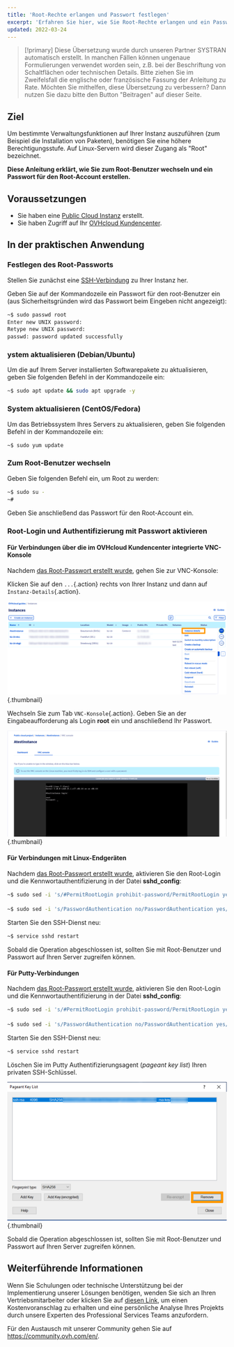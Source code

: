 ```yaml
---
title: 'Root-Rechte erlangen und Passwort festlegen'
excerpt: 'Erfahren Sie hier, wie Sie Root-Rechte erlangen und ein Passwort vergeben'
updated: 2022-03-24
---
```


> [!primary]
> Diese Übersetzung wurde durch unseren Partner SYSTRAN automatisch erstellt. In manchen Fällen können ungenaue Formulierungen verwendet worden sein, z.B. bei der Beschriftung von Schaltflächen oder technischen Details. Bitte ziehen Sie im Zweifelsfall die englische oder französische Fassung der Anleitung zu Rate. Möchten Sie mithelfen, diese Übersetzung zu verbessern? Dann nutzen Sie dazu bitte den Button "Beitragen" auf dieser Seite.
>

## Ziel

Um bestimmte Verwaltungsfunktionen auf Ihrer Instanz auszuführen (zum Beispiel die Installation von Paketen), benötigen Sie eine höhere Berechtigungsstufe. Auf Linux-Servern wird dieser Zugang als "Root" bezeichnet.

**Diese Anleitung erklärt, wie Sie zum Root-Benutzer wechseln und ein Passwort für den Root-Account erstellen.**

## Voraussetzungen

- Sie haben eine [Public Cloud Instanz](/pages/public_cloud/compute/public-cloud-first-steps#schritt-3-instanz-erstellen) erstellt.
- Sie haben Zugriff auf Ihr [OVHcloud Kundencenter](https://www.ovh.com/auth/?action=gotomanager&from=https://www.ovh.de/&ovhSubsidiary=de).

## In der praktischen Anwendung

### Festlegen des Root-Passworts <a name="settingtherootpassword"></a>

Stellen Sie zunächst eine [SSH-Verbindung](/pages/public_cloud/compute/public-cloud-first-steps#schritt-4-mit-ihrer-instanz-verbinden) zu Ihrer Instanz her.

Geben Sie auf der Kommandozeile ein Passwort für den root-Benutzer ein (aus Sicherheitsgründen wird das Passwort beim Eingeben nicht angezeigt):

```bash
~$ sudo passwd root
Enter new UNIX password:
Retype new UNIX password:
passwd: password updated successfully
```

### ystem aktualisieren (Debian/Ubuntu)

Um die auf Ihrem Server installierten Softwarepakete zu aktualisieren, geben Sie folgenden Befehl in der Kommandozeile ein:

```bash
~$ sudo apt update && sudo apt upgrade -y
```

### System aktualisieren (CentOS/Fedora)

Um das Betriebssystem Ihres Servers zu aktualisieren, geben Sie folgenden Befehl in der Kommandozeile ein:

```bash
~$ sudo yum update
```

### Zum Root-Benutzer wechseln

Geben Sie folgenden Befehl ein, um Root zu werden:

```bash
~$ sudo su -
~#
```

Geben Sie anschließend das Passwort für den Root-Account ein.

### Root-Login und Authentifizierung mit Passwort aktivieren

#### Für Verbindungen über die im OVHcloud Kundencenter integrierte VNC-Konsole

Nachdem [das Root-Passwort erstellt wurde](#settingtherootpassword), gehen Sie zur VNC-Konsole:

Klicken Sie auf den `...`{.action} rechts von Ihrer Instanz und dann auf `Instanz-Details`{.action}. 

![access instance](images/instancedetails.png){.thumbnail} 

Wechseln Sie zum Tab `VNC-Konsole`{.action}. Geben Sie an der Eingabeaufforderung als Login **root** ein und anschließend Ihr Passwort.

![vnc](images/vnc.png){.thumbnail} 

#### Für Verbindungen mit Linux-Endgeräten

Nachdem [das Root-Passwort erstellt wurde](#settingtherootpassword), aktivieren Sie den Root-Login und die Kennwortauthentifizierung in der Datei **sshd_config**:

```bash
~$ sudo sed -i 's/#PermitRootLogin prohibit-password/PermitRootLogin yes/g' /etc/ssh/sshd_config

~$ sudo sed -i 's/PasswordAuthentication no/PasswordAuthentication yes/g' /etc/ssh/sshd_config
```

Starten Sie den SSH-Dienst neu:

```bash
~$ service sshd restart
```

Sobald die Operation abgeschlossen ist, sollten Sie mit Root-Benutzer und Passwort auf Ihren Server zugreifen können.

#### Für Putty-Verbindungen

Nachdem [das Root-Passwort erstellt wurde](#settingtherootpassword), aktivieren Sie den Root-Login und die Kennwortauthentifizierung in der Datei **sshd_config**:

```bash
~$ sudo sed -i 's/#PermitRootLogin prohibit-password/PermitRootLogin yes/g' /etc/ssh/sshd_config

~$ sudo sed -i 's/PasswordAuthentication no/PasswordAuthentication yes/g' /etc/ssh/sshd_config
```

Starten Sie den SSH-Dienst neu:

```bash
~$ service sshd restart
```

Löschen Sie im Putty Authentifizierungsagent (*pageant key list*) Ihren privaten SSH-Schlüssel.

![remove private key](images/pageantkeylist.png){.thumbnail}

Sobald die Operation abgeschlossen ist, sollten Sie mit Root-Benutzer und Passwort auf Ihren Server zugreifen können.

## Weiterführende Informationen

Wenn Sie Schulungen oder technische Unterstützung bei der Implementierung unserer Lösungen benötigen, wenden Sie sich an Ihren Vertriebsmitarbeiter oder klicken Sie auf [diesen Link](https://www.ovhcloud.com/de/professional-services/), um einen Kostenvoranschlag zu erhalten und eine persönliche Analyse Ihres Projekts durch unsere Experten des Professional Services Teams anzufordern.

Für den Austausch mit unserer Community gehen Sie auf <https://community.ovh.com/en/>.
